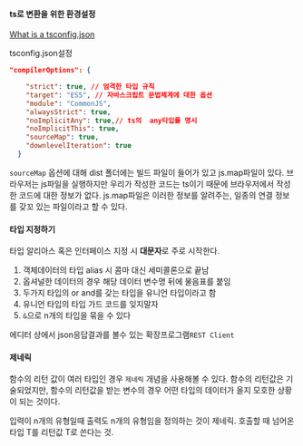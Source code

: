 #### ts로 변환을 위한 환경설정

[What is a tsconfig.json
](https://www.typescriptlang.org/ko/docs/handbook/tsconfig-json.html)

tsconfig.json설정

```json
"compilerOptions": {

    "strict": true, // 엄격한 타입 규칙
    "target": "ES5", // 자바스크립트 문법체계에 대한 옵션
    "module": "CommonJS",
    "alwaysStrict": true,
    "noImplicitAny": true,// ts의  any타입를 명시
    "noImplicitThis": true,
    "sourceMap": true,
    "downlevelIteration": true
  }
```

`sourceMap` 옵션에 대해
dist 폴더에는 빌드 파일이 들어가 있고 js.map파일이 있다. 브라우저는 js파일을 실행하지만 우리가 작성한 코드는 ts이기 때문에 브라우저에서 작성한 코드에 대한 정보가 없다. js.map파일은 이러한 정보를 알려주는, 일종의 연결 정보를 갖꼬 있는 파일이라고 할 수 있다.

#### 타입 지정하기

타입 알리아스 혹은 인터페이스 지정 시 **대문자**로 주로 시작한다.

1. 객체데이터의 타입 alias 시 콤마 대신 세미콜론으로 끝남
2. 옵셔널한 데이터의 경우 해당 데이터 변수명 뒤에 물음표를 붙임
3. 두가지 타입의 or and를 갖는 타입을 유니언 타입이라고 함
4. 유니언 타입의 타입 가드 코드를 잊지말자
5. `&`으로 n개의 타입을 묶을 수 있다

에디터 상에서 json응답결과를 볼수 있는 확장프로그램`REST Client`

#### 제네릭

함수의 리턴 값이 여러 타입인 경우 `제네릭` 개념을 사용해볼 수 있다. 함수의 리턴값은 기술되었지만, 함수의 리턴값을 받는 변수의 경우 어떤 타입의 데이터가 올지 모호한 상황이 되는 것이다.

입력이 n개의 유형일때 출력도 n개의 유형임을 정의하는 것이 제네릭.
호출할 때 넘어온 타입 T를 리턴값 T로 쓴다는 것.
